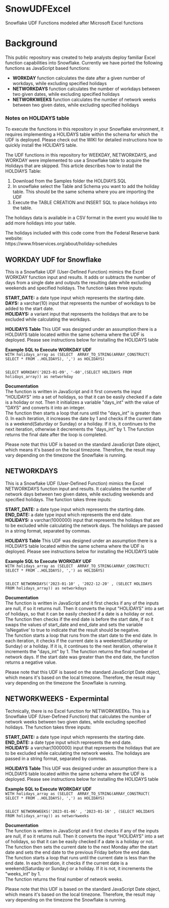 # SnowUDFExcel
Snowflake UDF Functions modeled after Microsoft Excel functions

<H1>Background</H1>
This public repository was created to help analysts deploy familiar Excel function capabilities into Snowflake. Currently we have ported the following functions as JavaScript based functions:

<ul>
  <li><b>WORKDAY</b> function calculates the date after a given number of workdays, while excluding specified holidays</li>
  <li><b>NETWORKDAYS</b> function calculates the number of workdays between two given dates, while excluding specified holidays</li> 
  <li><b>NETWORKWEEKS</b> function calculates the number of network weeks between two given dates, while excluding specified holidays</li>
</ul>

<h3>Notes on HOLIDAYS table</h3>
To execute the functions in this repository in your Snowflake environment, it requires implementing a HOLIDAYS table within the schema for which the UDF is deployed. Please check out the WIKI for detailed instructions how to quickly install the HOLIDAYS table.

<p>The UDF functions in this repository for WEEKDAY, NETWORKDAYS, and WORKDAY were implemented to use a Snowflake table to acquire the Holidays that are skipped. This article describes how to install the HOLDIAYS Table:</p>
<ol>
<li>Download from the Samples folder the HOLDIAYS.SQL</li>
<li>In snowflake select the Table and Schema you want to add the holiday table. This should be the same schema where you are importing the UDF</li>
<li>Execute the TABLE CREATION and INSERT SQL to place holidays into the table.</li>
</ol>
The holidays data is available in a CSV format in the event you would like to add more holidays into your table.

<p>The holidays included with this code come from the Federal Reserve bank website:
<br/>https://www.frbservices.org/about/holiday-schedules</p>

<h2>WORKDAY UDF for Snowflake</h2>

This is a Snowflake UDF (User-Defined Function) mimics the Excel WORKDAY function input and results. It adds or subtracts the number of days from a single date and outputs the resulting date while excluding weekends and specified holidays. The function takes three inputs:
<p>
<b>START_DATE:</b> a date type input which represents the starting date.
<br/><b>DAYS:</b> a varchar(10) input that represents the number of workdays to be added to the start date.
<br/><b>HOLIDAYS:</b> a variant input that represents the holidays that are to be excluded while calculating the workdays.
</p>
<p><b>HOLIDAYS Table</b> This UDF was designed under an assumption there is a HOLDIAYS table located within the same schema where the UDF is deployed. Please see instructions below for installing the HOLIDAYS table
</p>
<p><b>Example SQL to Execute WORKDAY UDF</b>
  <br/><CODE>WITH holidays_array as (SELECT  ARRAY_TO_STRING(ARRAY_CONSTRUCT(
SELECT * FROM <DB_NAME>.<SCHEMA_NAME>.HOLIDAYS), ',') as HOLIDAYS)

SELECT WORKDAY('2023-01-09', '-60',(SELECT HOLIDAYS FROM holidays_array)) as networkday</CODE>
 </p>
<p><b>Documentation</b> 
<br/>The function is written in JavaScript and it first converts the input "HOLIDAYS" into a set of holidays, so that it can be easily checked if a date is a holiday or not. Then it initializes a variable "days_int" with the value of "DAYS" and converts it into an integer.
<br/>The function then starts a loop that runs until the "days_int" is greater than 0. In each iteration, it increases the date by 1 and checks if the current date is a weekend(Saturday or Sunday) or a holiday. If it is, it continues to the next iteration, otherwise it decrements the "days_int" by 1.
The function returns the final date after the loop is completed.
<p>
Please note that this UDF is based on the standard JavaScript Date object, which means it's based on the local timezone. Therefore, the result may vary depending on the timezone the Snowflake is running.</p>

<h2>NETWORKDAYS</h2>

This is a Snowflake UDF (User-Defined Function) mimics the Excel NETWORKDAYS function input and results. It calculates the number of network days between two given dates, while excluding weekends and specified holidays. The function takes three inputs:
<p>
  <b>START_DATE:</b> a date type input which represents the starting date.
<br/><b>END_DATE:</b> a date type input which represents the end date.
<br/><b>HOLIDAYS:</b> a varchar(1000000) input that represents the holidays that are to be excluded while calculating the network days. The holidays are passed in a string format, separated by commas.
 <p><b>HOLIDAYS Table</b> This UDF was designed under an assumption there is a HOLDIAYS table located within the same schema where the UDF is deployed. Please see instructions below for installing the HOLIDAYS table
</p>
 <p><b>Example SQL to Execute WORKDAY UDF</b>
  <br/><CODE>WITH holidays_array as (SELECT  ARRAY_TO_STRING(ARRAY_CONSTRUCT(
SELECT * FROM <DB_NAME>.<SCHEMA_NAME>.HOLIDAYS), ',') as HOLIDAYS)

SELECT NETWORKDAYS('2023-01-10' , '2022-12-20' , (SELECT HOLIDAYS FROM holidays_array)) as networkdays</CODE>
   </p>
<p><b>Documentation</b> 
<br/>The function is written in JavaScript and it first checks if any of the inputs are null, if so it returns null. Then it converts the input "HOLIDAYS" into a set of holidays, so that it can be easily checked if a date is a holiday or not.
<br/>The function then checks if the end date is before the start date, if so it swaps the values of start_date and end_date and sets the variable 'isNegative' to true to indicate that the result should be negative.
<br/>The function starts a loop that runs from the start date to the end date. In each iteration, it checks if the current date is a weekend(Saturday or Sunday) or a holiday. If it is, it continues to the next iteration, otherwise it increments the "days_int" by 1.
The function returns the final number of network days. If the start date was greater than the end date, the function returns a negative value.
<p>Please note that this UDF is based on the standard JavaScript Date object, which means it's based on the local timezone. Therefore, the result may vary depending on the timezone the Snowflake is running.

<h2>NETWORKWEEKS - Expermintal</h2>
Technically, there is no Excel function for NETWORKWEEKs. This is a Snowflake UDF (User-Defined Function) that calculates the number of network weeks between two given dates, while excluding specified holidays. The function takes three inputs:
<p>
<b>START_DATE:</b> a date type input which represents the starting date.
<br/><b>END_DATE:</b> a date type input which represents the end date.
<br/><b>HOLIDAYS:</b> a varchar(1000000) input that represents the holidays that are to be excluded while calculating the network weeks. The holidays are passed in a string format, separated by commas.
  <p><b>HOLIDAYS Table</b> This UDF was designed under an assumption there is a HOLDIAYS table located within the same schema where the UDF is deployed. Please see instructions below for installing the HOLIDAYS table
</p>
   <p><b>Example SQL to Execute WORKDAY UDF</b>
  <br/><CODE>WITH holidays_array as (SELECT  ARRAY_TO_STRING(ARRAY_CONSTRUCT(
SELECT * FROM <DB_NAME>.<SCHEMA_NAME>.HOLIDAYS), ',') as HOLIDAYS)

SELECT NETWORKWEEKS('2023-01-06' , '2023-01-16' , (SELECT HOLIDAYS FROM holidays_array)) as networkweeks</CODE>
     </p>
<p><b>Documentation</b> 
<br/>The function is written in JavaScript and it first checks if any of the inputs are null, if so it returns null. Then it converts the input "HOLIDAYS" into a set of holidays, so that it can be easily checked if a date is a holiday or not.
<br/>The function then sets the current date to the next Monday after the start date and sets the end date to the previous Friday before the end date.
<br/>The function starts a loop that runs until the current date is less than the end date. In each iteration, it checks if the current date is a weekend(Saturday or Sunday) or a holiday. If it is not, it increments the "weeks_int" by 1.
<br/>The function returns the final number of network weeks.
<p/>Please note that this UDF is based on the standard JavaScript Date object, which means it's based on the local timezone. Therefore, the result may vary depending on the timezone the Snowflake is running.






